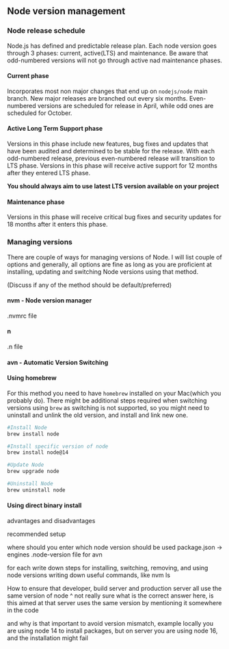 ## Node version management

### Node release schedule

Node.js has defined and predictable release plan. Each node version goes through 3 phases: current, active(LTS) and maintenance. Be aware that odd-numbered versions will not go through active nad maintenance phases.

#### Current phase

Incorporates most non major changes that end up on `nodejs/node` main branch. New major releases are branched out every six months. Even-numbered versions are scheduled for release in April, while odd ones are scheduled for October.

#### Active Long Term Support phase

Versions in this phase include new features, bug fixes and updates that have been audited and determined to be stable for the release. With each odd-numbered release, previous even-numbered release will transition to LTS phase. Versions in this phase will receive active support for 12 months after they entered LTS phase.

**You should always aim to use latest LTS version available on your project**

#### Maintenance phase

Versions in this phase will receive critical bug fixes and security updates for 18 months after it enters this phase.

### Managing versions

There are couple of ways for managing versions of Node. I will list couple of options and generally, all options are fine as long as you are proficient at installing, updating and switching Node versions using that method.

(Discuss if any of the method should be default/preferred)

#### nvm - Node version manager

.nvmrc file

#### n

.n file

#### avn - Automatic Version Switching

#### Using homebrew

For this method you need to have `homebrew` installed on your Mac(which you probably do). There might be additional steps required when switching versions using `brew` as switching is not supported, so you might need to uninstall and unlink the old version, and install and link new one.

```bash
#Install Node
brew install node

#Install specific version of node
brew install node@14

#Update Node
brew upgrade node

#Uninstall Node
brew uninstall node
```

#### Using direct binary install

advantages and disadvantages

recommended setup

where should you enter which node version should be used
package.json -> engines
.node-version file for avn

for each write down steps for installing, switching, removing, and using node versions
writing down useful commands, like nvm ls

How to ensure that developer, build server and production server all use the same version of node
^ not really sure what is the correct answer here, is this aimed at that server uses the same version by mentioning it somewhere in the code

and why is that important
to avoid version mismatch, example locally you are using node 14 to install packages, but on server you are using node 16, and the installation might fail
